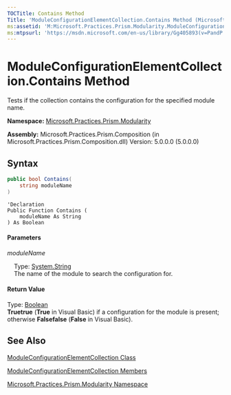 ```yaml
---
TOCTitle: Contains Method
Title: 'ModuleConfigurationElementCollection.Contains Method (Microsoft.Practices.Prism.Modularity)'
ms:assetid: 'M:Microsoft.Practices.Prism.Modularity.ModuleConfigurationElementCollection.Contains(System.String)'
ms:mtpsurl: 'https://msdn.microsoft.com/en-us/library/Gg405893(v=PandP.50)'
---
```


# ModuleConfigurationElementCollection.Contains Method

Tests if the collection contains the configuration for the specified module name.

**Namespace:** [Microsoft.Practices.Prism.Modularity](https://msdn.microsoft.com/en-us/library/microsoft.practices.prism.modularity(v=pandp.50))

**Assembly:** Microsoft.Practices.Prism.Composition (in Microsoft.Practices.Prism.Composition.dll) Version: 5.0.0.0 (5.0.0.0)

## Syntax

```C#
public bool Contains(
	string moduleName
)
```

```VB
'Declaration
Public Function Contains ( 
	moduleName As String
) As Boolean
```

#### Parameters

*moduleName*

  &nbsp;&nbsp;&nbsp;&nbsp;Type: [System.String](http://msdn2.microsoft.com/en-us/library/s1wwdcbf)<br/>
  &nbsp;&nbsp;&nbsp;&nbsp;The name of the module to search the configuration for.

#### Return Value

Type: [Boolean](http://msdn2.microsoft.com/en-us/library/a28wyd50)<br/>
**Truetrue** (**True** in Visual Basic) if a configuration for the module is present; otherwise **Falsefalse** (**False** in Visual Basic).

## See Also

[ModuleConfigurationElementCollection Class](https://msdn.microsoft.com/en-us/library/microsoft.practices.prism.modularity.moduleconfigurationelementcollection(v=pandp.50))

[ModuleConfigurationElementCollection Members](https://msdn.microsoft.com/en-us/library/microsoft.practices.prism.modularity.moduleconfigurationelementcollection_members(v=pandp.50))

[Microsoft.Practices.Prism.Modularity Namespace](https://msdn.microsoft.com/en-us/library/microsoft.practices.prism.modularity(v=pandp.50))